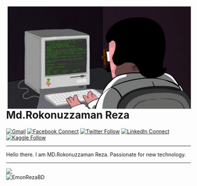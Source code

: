 <a target="_blank" href="https://github.com/EmonRezaBD/"><img width="500" align="right" src="https://github.com/EmonRezaBD/EmonRezaBD/blob/master/programming.gif"></a>

# Md.Rokonuzzaman Reza

[![Gmail](https://img.shields.io/badge/%20-Send%20Mail-black?color=14171A&labelColor=ef5350&logo=gmail&logoColor=ffffff)](mailto:emonreza86@gmail.com?subject=From%20GitHub&cc=rokonuzzamanreza@gmail.com&body=Hi,%20there.%20Found%20you%20from%20GitHub.)
[![Facebook Connect](https://img.shields.io/badge/%20-Connect-blue?color=14171A&labelColor=4679D1&logo=facebook&logoColor=ffffff)](https://www.facebook.com/EmonRezaBD/)
[![Twitter Follow](https://img.shields.io/badge/dynamic/json.svg?color=14171A&labelColor=37474f&logo=twitter&logoColor=4fc3f7&label=&query=%24[0].followers_count&url=https%3A%2F%2Fcdn.syndication.twimg.com%2Fwidgets%2Ffollowbutton%2Finfo.json%3Fscreen_names%3DEmonRezaBD&suffix=%20Followers)](https://twitter.com/EmonRezaBD)
[![LinkedIn Connect](https://img.shields.io/badge/%20-Connect-black?color=14171A&labelColor=212121&logo=linkedin&logoColor=ffffff)](https://www.linkedin.com/in/EmonRezaBD/)
[![Kaggle Follow](https://img.shields.io/badge/%20-Follow-black?color=14171A&labelColor=37474f&logo=kaggle&logoColor=4fc3f7)](https://kaggle.com/EmonRezaBD)

---

Hello there. I am MD.Rokonuzzaman Reza. Passionate for new technology.

---

<a href="https://github.com/EmonRezaBD"> <img align="right" width=565 heigth=105 src="https://github-readme-stats.anuraghazra1.vercel.app/api/top-langs/?username=EmonRezaBD&layout=compact&theme=radical" />
</a>

<img align="left" src="https://github-readme-stats.vercel.app/api?username=EmonRezaBD&theme=synthwave&show_icons=true" alt="EmonRezaBD" />

